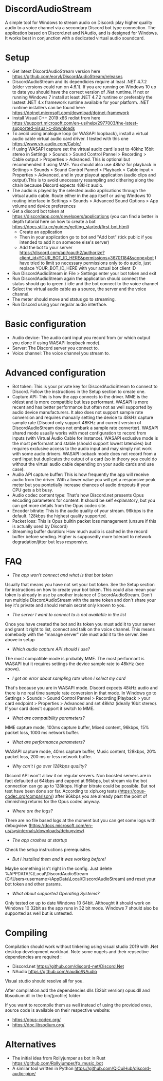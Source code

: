 # DiscordAudioStream
A simple tool for Windows to stream audio on Discord: play higher quality audio to a voice channel via a secondary Discord bot type connection. The application based on Discord.net and NAudio, and is designed for Windows. It works best in conjunction with a dedicated virtual audio soundcard.

# Setup
* Get latest DiscordAudioStream version here https://github.com/eoryl/DiscordAudioStream/releases
* DiscordAudioStream and its dependicies require at least .NET 4.7.2 (older versions could run on 4.6.1). If you are running on Windows 10 up to date you should have the correct version of .Net runtime. If not or running Windows 7 install at least .NET 4.7.2 runtime or preferably the lastest .NET 4.x framework runtime available for your platform. .NET runtime installers can be found here https://dotnet.microsoft.com/download/dotnet-framework
* Install Visual C++ 2019 x86 redist from here https://support.microsoft.com/en-us/help/2977003/the-latest-supported-visual-c-downloads
* To avoid using analogue loop (or WASAPI loopback), install a virtual audio cable virtual audio card driver. I tested with this one https://www.vb-audio.com/Cable/
* If using WASAPI capture set the virtual audio card is set to 48khz 16bit stereo in Settings > Sounds > Sound Control Pannel > Recording > Cable output > Properties > Advanced. This is optional but recommended if using MME. You should also use 48khz for playback in Settings > Sounds > Sound Control Pannel > Playback > Cable input > Properties > Advanced, and in your playout application (audio clips and output).This is to avoid unecessary resampling and dithering along the chain because Discord expects 48kHz audio.
* The audio is played by the selected audio applications through the virtual audio cable. Route either in the app itself or using Windows 10 routing interface in Settings > Sounds >  Advanced Sound Options > App volume and device preferences 
* Get a discord bot token at https://discordapp.com/developers/applications (you can find a better in depth tutorial here on how to create a bot https://docs.stillu.cc/guides/getting_started/first-bot.html)
  * Create an application
  * Then in your application go to bot and "Add bot" (tick public if you intended to add it on someone else's server)
  * Add the bot to your server https://discord.com/api/oauth2/authorize?client_id=YOUR_BOT_ID_HERE&permissions=36701184&scope=bot I have tried to limit so necessary permissions only to do audio, just replace YOUR_BOT_ID_HERE with your actual bot client ID
* Run DiscordAudioStream in File > Settings enter your bot token and exit
* Run DiscordAudioStream again the application should connect the status should go to green / idle and the bot connect to the voice channel
* Select the virtual audio cable as a source, the server and the voice channel.
* The meter should move and status go to streaming.
* Run Discord using your regular audio interface.

# Basic configuration
* Audio device: The audio card input you record from (or which output you clone if using WASAPI loopback mode). 
* Server: The Discord server you connect to.
* Voice channel: The voice channel you stream to.

# Advanced configuration
* Bot token: This is your private key for DiscordAudioStream to connect to Discord. Follow the instructions in the Setup section to create one.
* Capture API: This is how the app connects to the driver. MME is the oldest and is more compatible but less performant. WASAPI is more recent and has better performance but often not as well supported by audio device manufacturers. It also does not support sample rate conversion and requires manually setting the device to 48kHz capture sample rate (Discord only support 48KHz and current version of DiscordAudioStream does not embark a sample rate converter).  WASAPI shared mode usually works with most configuration to record from inputs (with Virtual Audio Cable for instance). WASAPI exclusive mode is the most performant and stable (should support lowest latencies) but requires exclusive access to the audio input and may simply not work with some audio drivers. WASAPI looback mode does not record from a card input but duplicates the output of a card (so in theory you could do without the virtual audio cable depending on your audio cards and use case).
* Audio API capture buffer: This is how frequently the app will receive audio from the driver. With a lower value you will get a responsive peak meter but you pontetially increase chances of audio dropouts if your CPU gets a bit busy. 
* Audio codec content type: That's how Discord.net presents Opus encoding parameters for content. It should be self explanatory, but you can get more details from the Opus codec site.   
* Encoder bitrate: This is the audio quality of your stream. 96kbps is the default. 128kbps the highest quality supported.
* Packet loss: This is Opus builtin packet loss management (unsure if this is actually used by Discord) 
* Streaming buffer duration: How much audio is cached in the record buffer before sending. Higher is supposedly more tolerant to network degradation/jitter but less responsive. 

# FAQ 

* *The app won't connect and what is that bot token*

Usually that means you have not set your bot token. See the Setup section for instructions on how to create your bot token. This could also mean your token is already in use by another instance of DiscordAudioStream. Don't run multiple DiscordAudioStream with the same token and don't share your key it's private and should remain secret only known to you.

* *The server I want to connect to is not available in the list*

Once you have created the bot and its token you must add it to your server and grant it right to list, connect and talk on the voice channel. This means somebody with the "manage server" role must add it to the server. See above in setup  

* *Which audio capture API should I use?*

The most compatible mode is probably MME. The most performant is WASAPI but it requires settings the device sample rate to 48kHz (see above).

* *I get an error about sampling rate when I select my card*

That's because you are in WASAPI mode. Discord expcets 48kHz audio and  there is no real time sample rate conversion in that mode. In Windows go to  Settings > Sounds > Sound Control Pannel > Recording|Playback > your card endpoint > Properties > Advanced and set  48khz (ideally 16bit stereo). If your card does't support it switch to MME.

* *What are compatibility parameters?*

MME capture mode, 100ms capture buffer, Mixed content, 96kbps, 15% packet loss, 1000 ms network buffer. 

* *What are performance parameters?*

WASAPI capture mode, 40ms capture buffer, Music content, 128kbps, 20% packet loss, 200 ms or less network buffer. 
  
* *Why can't I go over 128kbps quality?*

Discord API won't allow it on regular servers. Non boosted servers are in fact defaulted at 64kbps and capped at 96kbps, but stream via the bot connection can go up to 128kbps. Higher bitrate could be possible. But not test have been done sor far. According to xiph.org tests (https://opus-codec.org/comparison/) after 96kbps you are already past the point of dimnishing returns for the Opus codec anyway.

* *Where are the logs?*

There are no file based logs at the moment but you can get some logs with debugview (https://docs.microsoft.com/en-us/sysinternals/downloads/debugview).

* *The app crashes at startup*

Check the setup instructions prerequisites.

* *But I installed them and it was working before!*

Maybe something isn't right in the config. Just delete %APPDATA%\Local\DiscordAudioStream (C:\Users\<username>\AppData\Local\DiscordAudioStream) and reset your bot token and other params.

* *What about supported Operating Systems?*

Only tested on up to date Windows 10 64bit. Althought it should work on Windows 10 32bit as the app runs in 32 bit mode. Windows 7 should also be supported as well but is untested. 

# Compiling
Compilation should work without tinkering using visual studio 2019 with .Net desktop development workload. 
Note some nugets and their repsective dependencies are required :
* Discord.net https://github.com/discord-net/Discord.Net
* NAudio https://github.com/naudio/NAudio

Visual studio should resolve all for you.

After compilation add the dependencies dlls (32bit version) opus.dll and libsodium.dll in the bin/[profile] folder

If you want to recompile them as well instead of using the provided ones, source code is available on their respective website:
* https://opus-codec.org/
* https://doc.libsodium.org/

# Alternatives 
* The initial idea from Rollyjumper as bot in Rust https://github.com/Rollyjumper/fp_music_bot
* A similar tool written in Python https://github.com/QiCuiHub/discord-audio-pipe/

